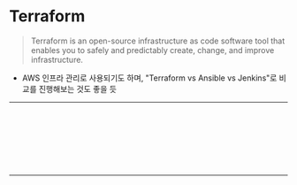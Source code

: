 # Terraform
> Terraform is an open-source infrastructure as code software tool that enables you to safely and predictably create, change, and improve infrastructure.
* AWS 인프라 관리로 사용되기도 하며, "Terraform vs Ansible vs Jenkins"로 비교를 진행해보는 것도 좋을 듯

<hr>
<br>

##
#### 

<br>

### 

<br>
<hr>
<br>

